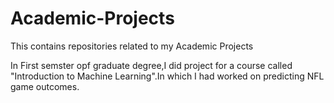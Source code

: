# Academic-Projects
This contains repositories related to my Academic Projects

In First semster opf graduate degree,I did project for a course called "Introduction to Machine Learning".In which I had worked on predicting NFL game outcomes.
